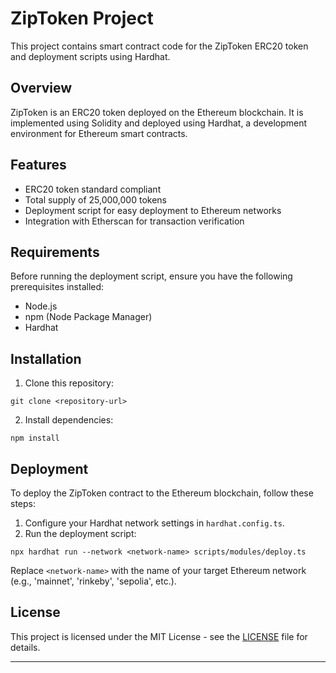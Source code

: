 
# ZipToken Project

This project contains smart contract code for the ZipToken ERC20 token and deployment scripts using Hardhat.

## Overview

ZipToken is an ERC20 token deployed on the Ethereum blockchain. It is implemented using Solidity and deployed using Hardhat, a development environment for Ethereum smart contracts.

## Features

- ERC20 token standard compliant
- Total supply of 25,000,000 tokens
- Deployment script for easy deployment to Ethereum networks
- Integration with Etherscan for transaction verification

## Requirements

Before running the deployment script, ensure you have the following prerequisites installed:

- Node.js
- npm (Node Package Manager)
- Hardhat

## Installation

1. Clone this repository:

```
git clone <repository-url>
```

2. Install dependencies:

```
npm install
```

## Deployment

To deploy the ZipToken contract to the Ethereum blockchain, follow these steps:

1. Configure your Hardhat network settings in `hardhat.config.ts`.
2. Run the deployment script:

```
npx hardhat run --network <network-name> scripts/modules/deploy.ts
```

Replace `<network-name>` with the name of your target Ethereum network (e.g., 'mainnet', 'rinkeby', 'sepolia', etc.).

## License

This project is licensed under the MIT License - see the [LICENSE](LICENSE) file for details.

---
